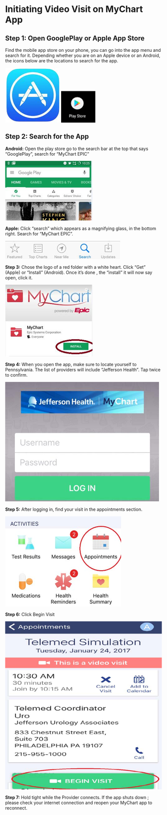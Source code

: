 # Initiating Video Visit on MyChart App

## Step 1: Open GooglePlay or Apple App Store
Find the mobile app store on your phone, you can go into the app menu and search for it. Depending whether you are on an Apple device or an Android, the icons below are the locations to search for the app.

![app store](appstore.jpg) ![play store](playstore.jpg)

## Step 2: Search for the App

**Android:** Open the play store go to the search bar at the top that says “GooglePlay”, search for “MyChart EPIC”

![](playstoresn.jpg)

**Apple:** Click “search” which appears as a magnifying glass, in the bottom right. Search for “MyChart EPIC”.

![](appstoresn.jpg)

**Step 3:** Chose the logo of a red folder with a white heart. Click “Get” (Apple) or “Install” (Android). Once it’s done , the “install” it will now say open, click it.

![](installmychart.jpg)

**Step 4:** When you open the app, make sure to locate yourself to Pennsylvania. The list of providers will include “Jefferson Health”. Tap twice to confirm.

![](mychartlogin.jpg)

**Step 5:** After logging in, find your visit in the appointments section.

![](mychartappointment.jpg)

**Step 6:** Click Begin Visit

![](mychartbeginvisit.jpg)

**Step 7:** Hold tight while the Provider connects. If the app shuts down ; please check your internet connection and reopen your MyChart app to reconnect.
